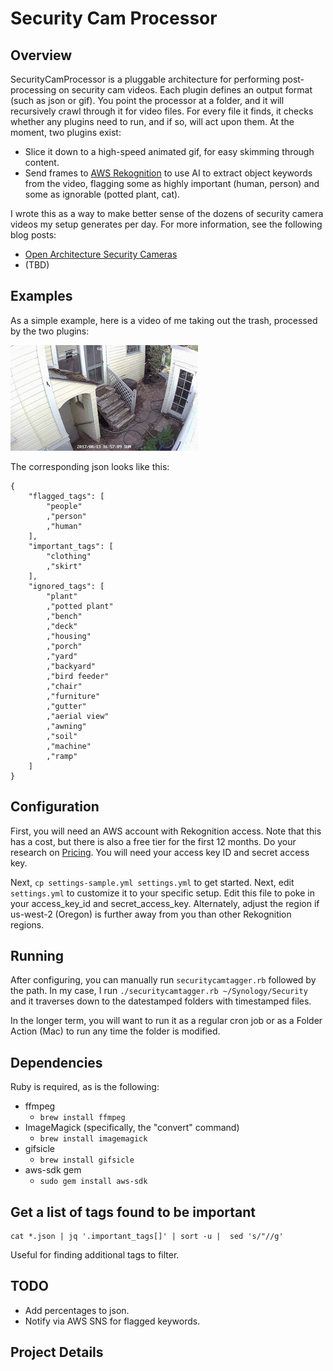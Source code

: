 # Security Cam Processor

## Overview

SecurityCamProcessor is a pluggable architecture for performing post-processing on security cam videos. Each plugin defines an output format (such as json or gif). You point the processor at a folder, and it will recursively crawl through it for video files. For every file it finds, it checks whether any plugins need to run, and if so, will act upon them. At the moment, two plugins exist:

- Slice it down to a high-speed animated gif, for easy skimming through content.
- Send frames to [AWS Rekognition](https://aws.amazon.com/rekognition/) to use AI to extract object keywords from the video, flagging some as highly important (human, person) and some as ignorable (potted plant, cat).

I wrote this as a way to make better sense of the dozens of security camera videos my setup generates per day. For more information, see the following blog posts:

- [Open Architecture Security Cameras](https://netninja.com/2017/08/12/open-architecture-security-cameras/)
- (TBD)

## Examples

As a simple example, here is a video of me taking out the trash, processed by the two plugins:

![timelapse gif](./examples/Garage-165718-165728.gif)

The corresponding json looks like this:

```
{
	"flagged_tags": [
		"people"
		,"person"
		,"human"
	],
	"important_tags": [
		"clothing"
		,"skirt"
	],
	"ignored_tags": [
		"plant"
		,"potted plant"
		,"bench"
		,"deck"
		,"housing"
		,"porch"
		,"yard"
		,"backyard"
		,"bird feeder"
		,"chair"
		,"furniture"
		,"gutter"
		,"aerial view"
		,"awning"
		,"soil"
		,"machine"
		,"ramp"
	]
}
```

## Configuration

First, you will need an AWS account with Rekognition access. Note that this has a cost, but there is also a free tier for the first 12 months. Do your research on [Pricing](https://aws.amazon.com/rekognition/pricing/). You will need your access key ID and secret access key.

Next, `cp settings-sample.yml settings.yml` to get started. Next, edit `settings.yml` to customize it to your specific setup. Edit this file to poke in your access_key_id and secret_access_key. Alternately, adjust the region if us-west-2 (Oregon) is further away from you than other Rekognition regions.

## Running

After configuring, you can manually run `securitycamtagger.rb` followed by the path. In my case, I run `./securitycamtagger.rb ~/Synology/Security` and it traverses down to the datestamped folders with timestamped files.

In the longer term, you will want to run it as a regular cron job or as a Folder Action (Mac) to run any time the folder is modified.

## Dependencies

Ruby is required, as is the following:

- ffmpeg
    - `brew install ffmpeg`
- ImageMagick (specifically, the "convert" command)
    - `brew install imagemagick`
- gifsicle
    - `brew install gifsicle`
- aws-sdk gem
    - `sudo gem install aws-sdk`

## Get a list of tags found to be important

```
cat *.json | jq '.important_tags[]' | sort -u |  sed 's/"//g'
```

Useful for finding additional tags to filter.

## TODO

- Add percentages to json.
- Notify via AWS SNS for flagged keywords.

## Project Details
